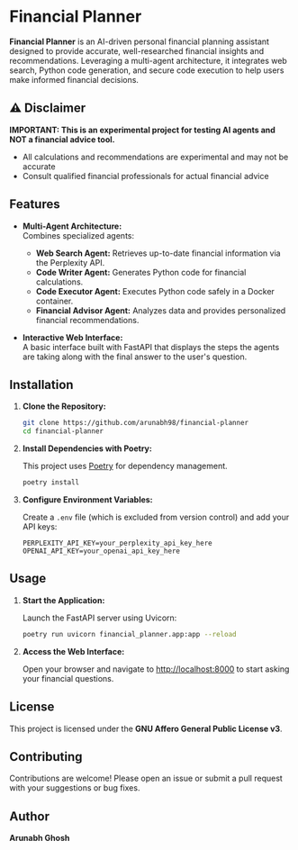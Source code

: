 # Financial Planner

**Financial Planner** is an AI-driven personal financial planning assistant designed to provide accurate, well-researched financial insights and recommendations. Leveraging a multi-agent architecture, it integrates web search, Python code generation, and secure code execution to help users make informed financial decisions.

## ⚠️ Disclaimer

**IMPORTANT: This is an experimental project for testing AI agents and NOT a financial advice tool.**

- All calculations and recommendations are experimental and may not be accurate
- Consult qualified financial professionals for actual financial advice

## Features

- **Multi-Agent Architecture:**  
  Combines specialized agents:
  - **Web Search Agent:** Retrieves up-to-date financial information via the Perplexity API.
  - **Code Writer Agent:** Generates Python code for financial calculations.
  - **Code Executor Agent:** Executes Python code safely in a Docker container.
  - **Financial Advisor Agent:** Analyzes data and provides personalized financial recommendations.
  
- **Interactive Web Interface:**  
  A basic interface built with FastAPI that displays the steps the agents are taking along with the final answer to the user's question.

## Installation

1. **Clone the Repository:**

   ```bash
   git clone https://github.com/arunabh98/financial-planner
   cd financial-planner
   ```

2. **Install Dependencies with Poetry:**

   This project uses [Poetry](https://python-poetry.org/) for dependency management.

   ```bash
   poetry install
   ```

3. **Configure Environment Variables:**

   Create a `.env` file (which is excluded from version control) and add your API keys:

   ```env
   PERPLEXITY_API_KEY=your_perplexity_api_key_here
   OPENAI_API_KEY=your_openai_api_key_here
   ```

## Usage

1. **Start the Application:**

   Launch the FastAPI server using Uvicorn:

   ```bash
   poetry run uvicorn financial_planner.app:app --reload
   ```

2. **Access the Web Interface:**

   Open your browser and navigate to [http://localhost:8000](http://localhost:8000) to start asking your financial questions.

## License

This project is licensed under the **GNU Affero General Public License v3**.

## Contributing

Contributions are welcome! Please open an issue or submit a pull request with your suggestions or bug fixes.

## Author

**Arunabh Ghosh**
